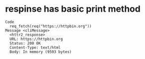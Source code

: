# respinse has basic print method

    Code
      req_fetch(req("https://httpbin.org"))
    Message <cliMessage>
      <httr2_response>
      URL: https://httpbin.org
      Status: 200 OK
      Content-Type: text/html
      Body: In memory (9593 bytes)

